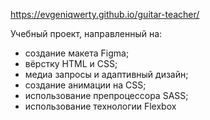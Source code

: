 https://evgeniqwerty.github.io/guitar-teacher/

Учебный проект, направленный на:

  - создание макета Figma;
  - вёрстку HTML и CSS;
  - медиа запросы и адаптивный дизайн;
  - создание анимации на CSS;
  - использование препроцессора SASS;
  - использование технологии Flexbox
